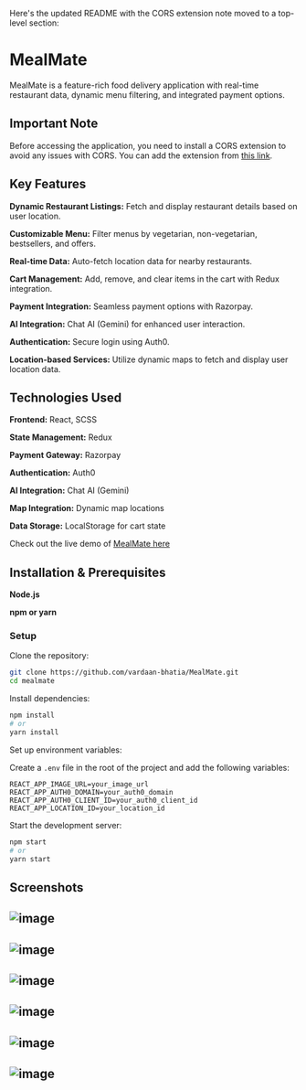 Here's the updated README with the CORS extension note moved to a top-level section:

# **MealMate**

MealMate is a feature-rich food delivery application with real-time restaurant data, dynamic menu filtering, and integrated payment options.

## **Important Note**

Before accessing the application, you need to install a CORS extension to avoid any issues with CORS. You can add the extension from [this link](https://chromewebstore.google.com/detail/allow-cors-access-control/lhobafahddgcelffkeicbaginigeejlf?hl=en-US&utm_source=ext_sidebar).

## **Key Features**

**Dynamic Restaurant Listings:** Fetch and display restaurant details based on user location.

**Customizable Menu:** Filter menus by vegetarian, non-vegetarian, bestsellers, and offers.

**Real-time Data:** Auto-fetch location data for nearby restaurants.

**Cart Management:** Add, remove, and clear items in the cart with Redux integration.

**Payment Integration:** Seamless payment options with Razorpay.

**AI Integration:** Chat AI (Gemini) for enhanced user interaction.

**Authentication:** Secure login using Auth0.

**Location-based Services:** Utilize dynamic maps to fetch and display user location data.

## **Technologies Used**

**Frontend:** React, SCSS

**State Management:** Redux

**Payment Gateway:** Razorpay

**Authentication:** Auth0

**AI Integration:** Chat AI (Gemini)

**Map Integration:** Dynamic map locations

**Data Storage:** LocalStorage for cart state

Check out the live demo of [MealMate here](https://mealmatebyvardaan.vercel.app/)

## **Installation & Prerequisites**

**Node.js**

**npm or yarn**

### Setup

Clone the repository:

```bash
git clone https://github.com/vardaan-bhatia/MealMate.git
cd mealmate
```

Install dependencies:

```bash
npm install
# or
yarn install
```

Set up environment variables:

Create a `.env` file in the root of the project and add the following variables:

```
REACT_APP_IMAGE_URL=your_image_url
REACT_APP_AUTH0_DOMAIN=your_auth0_domain
REACT_APP_AUTH0_CLIENT_ID=your_auth0_client_id
REACT_APP_LOCATION_ID=your_location_id
```

Start the development server:

```bash
npm start
# or
yarn start
```

## **Screenshots**

![image](https://github.com/user-attachments/assets/6ca5b8f3-14dd-4506-a5c1-d21a5d4a35cf)
---

![image](https://github.com/user-attachments/assets/bd850edd-6816-4781-893b-2921d38dd15e)
---

![image](https://github.com/user-attachments/assets/c9a1f544-1fb6-4c38-8e72-9d6951ae7c82)
---

![image](https://github.com/user-attachments/assets/52ad05de-7f2b-492f-b422-e2ca4daff1ba)
---

![image](https://github.com/user-attachments/assets/1c987a50-2c16-4f13-930f-c52a6473e7e8)
---

![image](https://github.com/user-attachments/assets/c4bb4bba-0740-4469-8599-5522ae8f9190)
---









